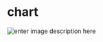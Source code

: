 # chart
![enter image description here](https://github.com/YOSEF-CODER/chart/blob/master/Capture.PNG)
